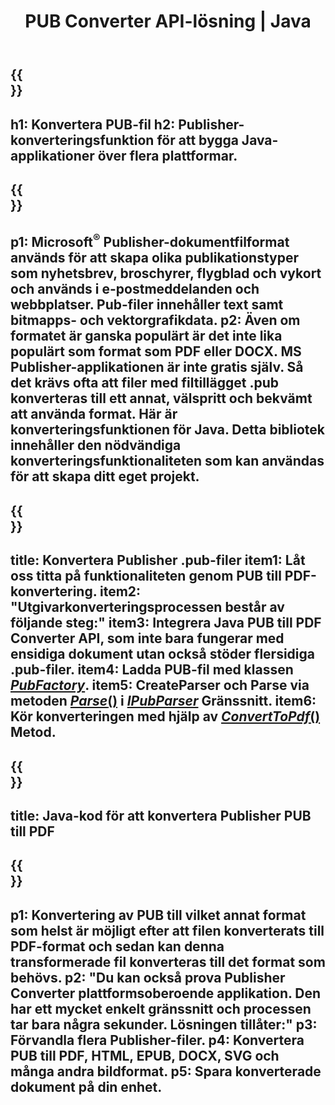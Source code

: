 ﻿---
translation: true
template: /_templates/conversion-java.md
title: PUB Converter API-lösning | Java
url: /java/conversion/
description: Konvertera Microsoft Publisher-filer Programmatiskt via Java-biblioteket. Enkel API-lösning för att bygga ditt eget PUB-konverterare Java-projekt.
metakeywords: pub java converter, konvertera pubfil java
family: pub
platformtag: java
feature: conversion
---

{{<section banner>}}
---
h1: Konvertera PUB-fil
h2: Publisher-konverteringsfunktion för att bygga Java-applikationer över flera plattformar.
---

{{<section overview>}}
---
p1: Microsoft<sup>®</sup> Publisher-dokumentfilformat används för att skapa olika publikationstyper som nyhetsbrev, broschyrer, flygblad och vykort och används i e-postmeddelanden och webbplatser. Pub-filer innehåller text samt bitmapps- och vektorgrafikdata.
p2: Även om formatet är ganska populärt är det inte lika populärt som format som PDF eller DOCX. MS Publisher-applikationen är inte gratis själv. Så det krävs ofta att filer med filtillägget .pub konverteras till ett annat, välspritt och bekvämt att använda format. Här är konverteringsfunktionen för Java. Detta bibliotek innehåller den nödvändiga konverteringsfunktionaliteten som kan användas för att skapa ditt eget projekt.
---

{{<section feature1>}}
---
title: Konvertera Publisher .pub-filer
item1: Låt oss titta på funktionaliteten genom PUB till PDF-konvertering.
item2: "Utgivarkonverteringsprocessen består av följande steg:"
item3: Integrera Java PUB till PDF Converter API, som inte bara fungerar med ensidiga dokument utan också stöder flersidiga .pub-filer.
item4: Ladda PUB-fil med klassen [*PubFactory*](https://reference.aspose.com/pub/java/com.aspose.pub/PubFactory).
item5: CreateParser och Parse via metoden [*Parse*()](https://reference.aspose.com/pub/java/com.aspose.pub/IPubParser#parse--) i [*IPubParser*](https://reference.aspose.com/pub/java/com.aspose.pub/IPubParser) Gränssnitt.
item6: Kör konverteringen med hjälp av [*ConvertToPdf*()](https://reference.aspose.com/pub/java/com.aspose.pub/IFFConverter#convertToPdf-com.aspose.pub.Document-java.io.OutputStream-) Metod.
---

{{<section codeexample>}}
---
title: Java-kod för att konvertera Publisher PUB till PDF
---

{{<section summary>}}
---
p1: Konvertering av PUB till vilket annat format som helst är möjligt efter att filen konverterats till PDF-format och sedan kan denna transformerade fil konverteras till det format som behövs.
p2: "Du kan också prova Publisher Converter plattformsoberoende applikation. Den har ett mycket enkelt gränssnitt och processen tar bara några sekunder. Lösningen tillåter:"
p3: Förvandla flera Publisher-filer.
p4: Konvertera PUB till PDF, HTML, EPUB, DOCX, SVG och många andra bildformat.
p5: Spara konverterade dokument på din enhet.
---